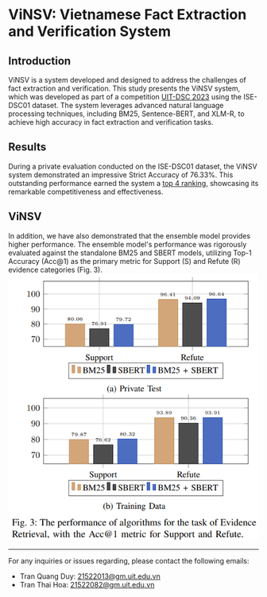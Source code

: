 # ViNSV: Vietnamese Fact Extraction and Verification System

## Introduction
ViNSV is a system developed and designed to address the challenges of fact extraction and verification. This study presents the ViNSV system, which was developed as part of a competition [UIT-DSC 2023](https://dsc.uit.edu.vn/) using the ISE-DSC01 dataset. The system leverages advanced natural language processing techniques, including BM25, Sentence-BERT, and XLM-R, to achieve high accuracy in fact extraction and verification tasks.
## Results
During a private evaluation conducted on the ISE-DSC01 dataset, the ViNSV system demonstrated an impressive Strict Accuracy of 76.33%. This outstanding performance earned the system a [top 4 ranking](https://codalab.lisn.upsaclay.fr/competitions/15497#results), showcasing its remarkable competitiveness and effectiveness.

## ViNSV
In addition, we have also demonstrated that the ensemble model provides higher performance. The ensemble model's performance was rigorously evaluated against the standalone BM25 and SBERT models, utilizing Top-1 Accuracy (Acc@1) as the primary metric for Support (S) and Refute (R) evidence categories (Fig. 3).
![multi-stage](Pic/multi-stage.png)


---

For any inquiries or issues regarding, please contact the following emails:
- Tran Quang Duy: 21522013@gm.uit.edu.vn
- Tran Thai Hoa: 21522082@gm.uit.edu.vn
